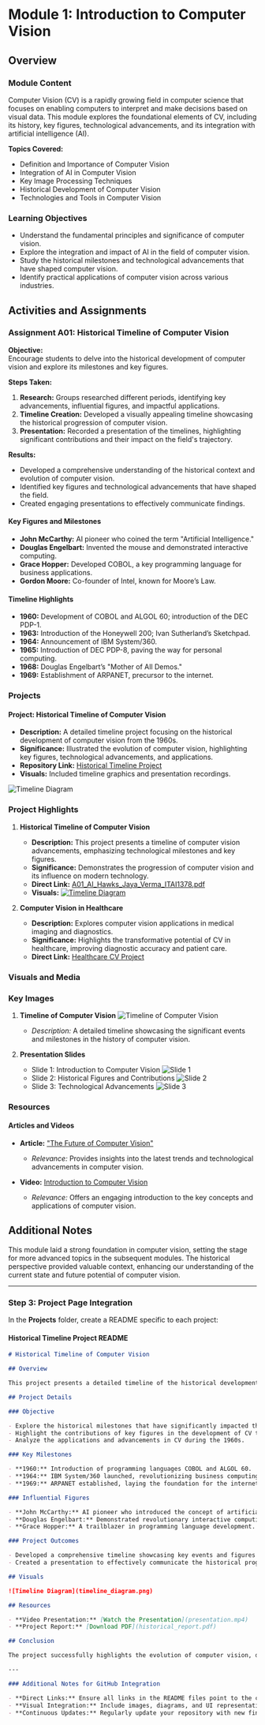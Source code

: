 # Module 1: Introduction to Computer Vision

## Overview

### Module Content

Computer Vision (CV) is a rapidly growing field in computer science that focuses on enabling computers to interpret and make decisions based on visual data. This module explores the foundational elements of CV, including its history, key figures, technological advancements, and its integration with artificial intelligence (AI).

**Topics Covered:**
- Definition and Importance of Computer Vision
- Integration of AI in Computer Vision
- Key Image Processing Techniques
- Historical Development of Computer Vision
- Technologies and Tools in Computer Vision

### Learning Objectives

- Understand the fundamental principles and significance of computer vision.
- Explore the integration and impact of AI in the field of computer vision.
- Study the historical milestones and technological advancements that have shaped computer vision.
- Identify practical applications of computer vision across various industries.

## Activities and Assignments

### Assignment A01: Historical Timeline of Computer Vision

**Objective:**  
Encourage students to delve into the historical development of computer vision and explore its milestones and key figures.

**Steps Taken:**
1. **Research:** Groups researched different periods, identifying key advancements, influential figures, and impactful applications.
2. **Timeline Creation:** Developed a visually appealing timeline showcasing the historical progression of computer vision.
3. **Presentation:** Recorded a presentation of the timelines, highlighting significant contributions and their impact on the field's trajectory.

**Results:**  
- Developed a comprehensive understanding of the historical context and evolution of computer vision.
- Identified key figures and technological advancements that have shaped the field.
- Created engaging presentations to effectively communicate findings.

#### Key Figures and Milestones

- **John McCarthy:** AI pioneer who coined the term "Artificial Intelligence."
- **Douglas Engelbart:** Invented the mouse and demonstrated interactive computing.
- **Grace Hopper:** Developed COBOL, a key programming language for business applications.
- **Gordon Moore:** Co-founder of Intel, known for Moore’s Law.

#### Timeline Highlights

- **1960:** Development of COBOL and ALGOL 60; introduction of the DEC PDP-1.
- **1963:** Introduction of the Honeywell 200; Ivan Sutherland’s Sketchpad.
- **1964:** Announcement of IBM System/360.
- **1965:** Introduction of DEC PDP-8, paving the way for personal computing.
- **1968:** Douglas Engelbart’s "Mother of All Demos."
- **1969:** Establishment of ARPANET, precursor to the internet.

### Projects

#### Project: Historical Timeline of Computer Vision

- **Description:** A detailed timeline project focusing on the historical development of computer vision from the 1960s.
- **Significance:** Illustrated the evolution of computer vision, highlighting key figures, technological advancements, and applications.
- **Repository Link:** [Historical Timeline Project](https://github.com/your-username/Computer-Vision-Portfolio/Module1_Intro_Computer_Vision/Projects/Historical_Timeline)
- **Visuals:** Included timeline graphics and presentation recordings.

![Timeline Diagram](Images/timeline.png)

### Project Highlights

1. **Historical Timeline of Computer Vision**
   - **Description:** This project presents a timeline of computer vision advancements, emphasizing technological milestones and key figures.
   - **Significance:** Demonstrates the progression of computer vision and its influence on modern technology.
   - **Direct Link:** [A01_AI_Hawks_Jaya_Verma_ITAI1378.pdf](https://github.com/user-attachments/files/16486325/A01_AI_Hawks_Jaya_Verma_ITAI1378.pdf)
   - **Visuals:** [![Timeline Diagram](Projects/Historical_Timeline/timeline_diagram.png)](https://github.com/your-username/Computer-Vision-Portfolio/Module1_Intro_Computer_Vision/Projects/Historical_Timeline)

2. **Computer Vision in Healthcare**
   - **Description:** Explores computer vision applications in medical imaging and diagnostics.
   - **Significance:** Highlights the transformative potential of CV in healthcare, improving diagnostic accuracy and patient care.
   - **Direct Link:** [Healthcare CV Project](https://github.com/your-username/Computer-Vision-Portfolio/Module1_Intro_Computer_Vision/Projects/Healthcare_CV)

### Visuals and Media

### Key Images

1. **Timeline of Computer Vision**
   ![Timeline of Computer Vision](Images/historical_timeline.png)
   - *Description:* A detailed timeline showcasing the significant events and milestones in the history of computer vision.

2. **Presentation Slides**
   - Slide 1: Introduction to Computer Vision
     ![Slide 1](Images/presentation_slides/slide1.png)
   - Slide 2: Historical Figures and Contributions
     ![Slide 2](Images/presentation_slides/slide2.png)
   - Slide 3: Technological Advancements
     ![Slide 3](Images/presentation_slides/slide3.png)

### Resources

#### Articles and Videos

- **Article:** ["The Future of Computer Vision"](https://example.com/article)
  - *Relevance:* Provides insights into the latest trends and technological advancements in computer vision.

- **Video:** [Introduction to Computer Vision](https://example.com/video)
  - *Relevance:* Offers an engaging introduction to the key concepts and applications of computer vision.

## Additional Notes

This module laid a strong foundation in computer vision, setting the stage for more advanced topics in the subsequent modules. The historical perspective provided valuable context, enhancing our understanding of the current state and future potential of computer vision.

---

### Step 3: Project Page Integration

In the **Projects** folder, create a README specific to each project:

#### Historical Timeline Project README

```markdown
# Historical Timeline of Computer Vision

## Overview

This project presents a detailed timeline of the historical development of computer vision from the 1960s, focusing on key advancements, influential figures, and impactful applications. The timeline aims to illustrate how early innovations set the stage for modern computer vision technologies.

## Project Details

### Objective

- Explore the historical milestones that have significantly impacted the field of computer vision.
- Highlight the contributions of key figures in the development of CV technologies.
- Analyze the applications and advancements in CV during the 1960s.

### Key Milestones

- **1960:** Introduction of programming languages COBOL and ALGOL 60.
- **1964:** IBM System/360 launched, revolutionizing business computing.
- **1969:** ARPANET established, laying the foundation for the internet.

### Influential Figures

- **John McCarthy:** AI pioneer who introduced the concept of artificial intelligence.
- **Douglas Engelbart:** Demonstrated revolutionary interactive computing technologies.
- **Grace Hopper:** A trailblazer in programming language development.

### Project Outcomes

- Developed a comprehensive timeline showcasing key events and figures in CV history.
- Created a presentation to effectively communicate the historical progression and significance of computer vision.

## Visuals

![Timeline Diagram](timeline_diagram.png)

## Resources

- **Video Presentation:** [Watch the Presentation](presentation.mp4)
- **Project Report:** [Download PDF](historical_report.pdf)

## Conclusion

The project successfully highlights the evolution of computer vision, demonstrating its critical role in shaping modern technology. The insights gained from this timeline will inform further exploration into the future advancements of CV.

---

### Additional Notes for GitHub Integration

- **Direct Links:** Ensure all links in the README files point to the correct locations in your repository.
- **Visual Integration:** Include images, diagrams, and UI representations in your project folders.
- **Continuous Updates:** Regularly update your repository with new findings, resources, and project developments.
